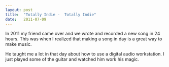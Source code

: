 ```yaml
---
layout: post
title:  "Totally Indie -  Totally Indie"
date:   2011-07-09
---
```


In 2011 my friend came over and we wrote and recorded a new song in 24 hours.  This was when I realized that making a song in day is a great way to make music.  

<script type="text/javascript">
  var filename = "Totally Indie - Single - 01 -  Totally Indie.mp3";
  var path = "{{ "/music/" | prepend: site.baseurl }}" + filename;
</script>

<script type="text/javascript">
  document.write('<audio src="' + path + '" preload="auto"></audio>');
  document.write('<a href="' + path + '" download="' + filename + '">download</a>');
</script>

He taught me a lot in that day about how to use a digital audio workstation.  I just played some of the guitar and watched him work his magic.
